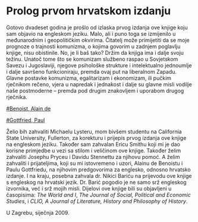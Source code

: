 # Prolog prvom hrvatskom izdanju

Gotovo dvadeset godina je prošlo od izlaska prvog izdanja ove knjige koju sam objavio na engleskom jeziku. Malo, ali i puno toga se izmijenilo u međunarodnim i geopolitičkim okvirima. Čitatelj može primijetiti da se moje prognoze o trajnosti komunizma, o kojima govorim u zadnjem poglavlju knjige, nisu obistinile. No, je li baš tako? Držim da knjiga ima i dalje svoju težinu. Unatoč tome što se komunizam službeno raspao u Sovjetskom Savezu i Jugoslaviji, njegove psihološke strukture i intelektualno jednoumlje i dalje savršeno funkcioniraju, premda ovaj put na liberalnom Zapadu. Glavne postavke komunizma, egalitarizam i ekonomizam, ili pučkim rječnikom rečeno, vjera u napredak i jednakost i dalje su glavne misli vodilje naše postmoderne – premda pod drugim znakovljem i uporabom drugog rječnika.

[#Benoist, Alain de](abecedni-popis.md#Benoist-Alain-de)

[#Gottfried, Paul](abecedni-popis.md#Gottfried-Paul)

Želio bih zahvaliti Michaelu Lysteru, mom bivšem studentu na California State University, Fullerton, za korekturu i prijepis prvog izdanja ove knjige na engleskom jeziku. Također sam zahvalan Ericu Smithu koji mi je dao korisne primjedbe u vezi sa stilom i veličinom ove knjige. Također želim zahvaliti Josephu Pryceu i Davidu Stennettu za njihovu pomoć. A želim zahvaliti i prijateljima, koji su mi istovremeno i uzori, Alainu de Benoistu i Paulu Gottfriedu, na njihovim predgovorima za englesko, odnosno hrvatsko izdanje. I na kraju, posebna zahvala dr. Nikici Bariću na prijevodu ove knjige s engleskog na hrvatski jezik. Dr. Barić pogodio je ne samo srž engleskog izvornika, već i srž mojih misli. Dijelovi ove knjige bili su objavljeni u časopisima: *The World and I*, *The Journal of Social, Political and Economic Studies*, i *CLIO, A Journal of Literature, History and Philosophy of History*.

U Zagrebu, siječnja 2009.
